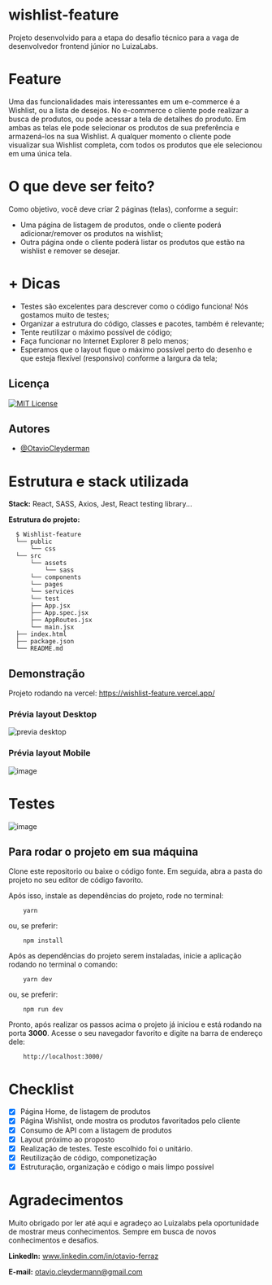 # wishlist-feature

Projeto desenvolvido para a etapa do desafio técnico para a vaga de desenvolvedor frontend júnior no LuizaLabs. 

# Feature 

Uma das funcionalidades mais interessantes em um e-commerce
é a Wishlist, ou a lista de desejos. No e-commerce o cliente pode
realizar a busca de produtos, ou pode acessar a tela de detalhes
do produto. Em ambas as telas ele pode selecionar os produtos
de sua preferência e armazená-los na sua Wishlist. A qualquer
momento o cliente pode visualizar sua Wishlist completa, com
todos os produtos que ele selecionou em uma única tela.

# O que deve ser feito?

Como objetivo, você deve criar 2 páginas (telas), conforme a
seguir:
- Uma página de listagem de produtos, onde o cliente poderá
adicionar/remover os produtos na wishlist;
- Outra página onde o cliente poderá listar os produtos que
estão na wishlist e remover se desejar.

# + Dicas

- Testes são excelentes para descrever como o código funciona!
Nós gostamos muito de testes;
- Organizar a estrutura do código, classes e pacotes, também é
relevante;
- Tente reutilizar o máximo possível de código;
- Faça funcionar no Internet Explorer 8 pelo menos;
- Esperamos que o layout fique o máximo possível perto do
desenho e que esteja flexível (responsivo) conforme a largura
da tela;

## Licença

[![MIT License](https://img.shields.io/badge/License-MIT-green.svg)](https://choosealicense.com/licenses/mit/)

## Autores

- [@OtavioCleyderman](https://github.com/OtavioCleyderman)

# Estrutura e stack utilizada

**Stack:** React, SASS, Axios, Jest, React testing library...

**Estrutura do projeto:**

```shell
  $ Wishlist-feature
  └── public
      └── css
  └── src
      └── assets
          └── sass
      └── components
      └── pages
      └── services
      └── test
      ├── App.jsx
      ├── App.spec.jsx
      ├── AppRoutes.jsx
      └── main.jsx
  ├── index.html
  ├── package.json
  └── README.md
```

## Demonstração

Projeto rodando na vercel: https://wishlist-feature.vercel.app/

### Prévia layout Desktop
![previa desktop](https://user-images.githubusercontent.com/68860740/226080323-d1f7879c-aa8e-4641-9a7e-a2b53ed499aa.png)

### Prévia layout Mobile
![image](https://user-images.githubusercontent.com/68860740/226080410-b4b597cb-9ab4-4a71-8a49-e178e3dd1fbf.png)

# Testes
![image](https://user-images.githubusercontent.com/68860740/226080742-1754cf91-80bd-4328-b35e-c7ea495d13b7.png)


## Para rodar o projeto em sua máquina

Clone este repositorio ou baixe o código fonte. Em seguida, abra a pasta do projeto no seu editor de código favorito.

Após isso, instale as dependências do projeto, rode no terminal:
```
    yarn 
```
ou, se preferir:
```
    npm install 
```
Após as dependências do projeto serem instaladas, inicie a aplicação rodando no terminal o comando:
```
    yarn dev 
```
ou, se preferir:
```
    npm run dev 
```

Pronto, após realizar os passos acima o projeto já iniciou e está rodando na porta **3000**. Acesse o seu navegador favorito e digite na barra de endereço dele:
```
    http://localhost:3000/
```

# Checklist

- [X]  Página Home, de listagem de produtos
- [X]  Página Wishlist, onde mostra os produtos favoritados pelo cliente
- [X]  Consumo de API com a listagem de produtos
- [X]  Layout próximo ao proposto
- [X]  Realização de testes. Teste escolhido foi o unitário. 
- [X]  Reutilização de código, componetização
- [X]  Estruturação, organização e código o mais limpo possível

# Agradecimentos

Muito obrigado por ler até aqui e agradeço ao Luizalabs pela oportunidade de mostrar meus conhecimentos. Sempre em busca de novos conhecimentos e desafios.

**LinkedIn:** www.linkedin.com/in/otavio-ferraz

**E-mail:** otavio.cleydermann@gmail.com
